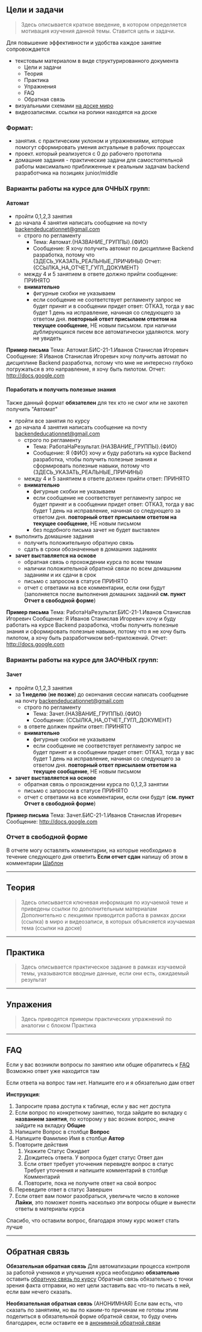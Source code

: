 ## Цели и задачи
> Здесь описывается краткое введение, в котором определяется мотивация изучения данной темы. Ставится цель и задачи.

Для повышение эффективности и удобства каждое занятие сопровождается 
- текстовым материалом в виде структурированного документа
	- Цели и задачи
	- Теория
	- Практика
	- Упражнения
	- FAQ
	- Обратная связь
- визуальными схемами [на доске миро](https://miro.com/app/board/uXjVIUY_yW8=/)
- видеозаписями. ссылки на ролики находятся на доске

### Формат:
- занятия. с практическим уклоном и упражнениями, которые помогут сформировать умения актуальные в рабочих процессах
- проект. который реализуется с 0 до рабочего прототипа
- домашние задания - практические задачи для самостоятельной работы максимально приближенные к реальным задачам backend разработчика на позициях junior/middle

### Варианты работы на курсе для ОЧНЫХ групп:
#### Автомат

- пройти 0,1,2,3 занятия
- до начала 4 занятия написать сообщение на почту backendeducationnet@gmail.com
	- строго по регламенту
		- Тема: Автомат.{НАЗВАНИЕ_ГРУППЫ}.{ФИО}
		- Сообщение: Я хочу получить автомат по дисциплине Backend разработка, потому что {ЗДЕСЬ_УКАЗАТЬ_РЕАЛЬНЫЕ_ПРИЧИНЫ}
		  Отчет: {ССЫЛКА_НА_ОТЧЕТ_ГУГЛ_ДОКУМЕНТ}
	- между 4 и 5 занятием в ответе должно прийти сообщение: ПРИНЯТО
	- **внимательно**
		- фигурные скобки не указываем
		- если сообщение не соответствует регламенту запрос не будет принят и в сообщении придет ответ: ОТКАЗ, тогда у вас будет 1 день на исправление, начиная со следующего за ответом дня. **повторный ответ присылаем ответом на текущее сообщение**, НЕ новым письмом. при наличии дублирующихся писем все автоматически удаляются. могу не увидеть

**Пример письма** 
Тема: Автомат.БИС-21-1.Иванов Станислав Игоревич
Сообщение: Я Иванов Станислав Игоревич хочу получить автомат по дисциплине Backend разработка, потому что мне не интересно глубоко погружаться в это направление, я хочу быть пилотом.
Отчет: http://docs.google.com
#### Поработать и получить полезные знания
Также данный формат **обязателен** для тех кто не смог или не захотел получить 
"Автомат"

- пройти все занятия по курсу
- до начала 4 занятия написать сообщение на почту backendeducationnet@gmail.com
	- строго по регламенту
		- Тема: РаботаНаРезультат.{НАЗВАНИЕ_ГРУППЫ}.{ФИО}
		- Сообщение: Я {ФИО} хочу и буду работать на курсе Backend разработка, чтобы получить полезные знания и сформировать полезные навыки, потому что {ЗДЕСЬ_УКАЗАТЬ_РЕАЛЬНЫЕ_ПРИЧИНЫ}
	- между 4 и 5 занятием в ответе должен прийти ответ: ПРИНЯТО
	- **внимательно**
		- фигурные скобки не указываем
		- если сообщение не соответствует регламенту запрос не будет принят и в сообщении придет ответ: ОТКАЗ, тогда у вас будет 1 день на исправление, начиная со следующего за ответом дня. **повторный ответ присылаем ответом на текущее сообщение**, НЕ новым письмом
		- без подобного письма зачет не будет выставлен
- выполнить домашние задания
	- получить положительную обратную связь 
	- сдать в сроки обозначенные в домашних заданиях
- **зачет выставляется на основе**
	- обратная связь о прохождении курса по всем темам
	- наличии положительной обратной связи по всем домашним заданиям и их сдачи в срок
	- письмо с запросом в статусе ПРИНЯТО
	- отчет с ответами на все комментарии, если они будут (заполняется после выполнения домашних заданий **см. пункт Отчет в свободной форме**)

**Пример письма** 
Тема: РаботаНаРезультат.БИС-21-1.Иванов Станислав Игоревич
Сообщение: Я Иванов Станислав Игоревич хочу и буду работать на курсе Backend разработка, чтобы получить полезные знания и сформировать полезные навыки, потому что я не хочу быть пилотом, а хочу быть разработчиком веб-приложений.
Отчет: http://docs.google.com
### Варианты работы на курсе для ЗАОЧНЫХ групп:
#### Зачет
- пройти 0,1,2,3 занятия
- за **1 неделю** (**не позже**) до окончания сессии написать сообщение на почту backendeducationnet@gmail.com
	- строго по регламенту
		- Тема: Зачет.{НАЗВАНИЕ_ГРУППЫ}.{ФИО}
		- Сообщение: {ССЫЛКА_НА_ОТЧЕТ_ГУГЛ_ДОКУМЕНТ}
	- в ответе должен прийти ответ: ПРИНЯТО
	- **внимательно**
		- фигурные скобки не указываем
		- если сообщение не соответствует регламенту запрос не будет принят и в сообщении придет ответ: ОТКАЗ, тогда у вас будет 1 день на исправление, начиная со следующего за ответом дня. **повторный ответ присылаем ответом на текущее сообщение**, НЕ новым письмом
- **зачет выставляется на основе**
	- обратная связь о прохождении курса по 0,1,2,3 занятии
	- письмо с запросом в статусе ПРИНЯТО
	- отчет с ответами на все комментарии, если они будут (**см. пункт Отчет в свободной форме**)

**Пример письма**
Тема: Зачет.БИС-21-1.Иванов Станислав Игоревич
Сообщение: http://docs.google.com

### Отчет в свободной форме
В отчете могу оставлять комментарии, на которые необходимо в течение следующего дня ответить
**Если отчет сдан** напишу об этом в комментарии
[Шаблон](https://docs.google.com/document/d/18WsFytamIqQJLOW-U8Kto28cOOJVIeBf2wIIhTbLh9A/edit?usp=sharing)

---
## Теория
> Здесь описывается ключевая информация по изучаемой теме и приведены ссылки по дополнительным материалам
> Дополнительно с лекциями приводится работа в рамках доски (ссылка) в миро и видеозаписи, в которых объясняется изучаемая тема (ссылки на доске)

---
## Практика
> Здесь описывается практическое задание в рамках изучаемой темы, указываются вводные данные, если они есть, ожидаемый результат

---
## Упражения
> Здесь приводятся примеры практических упражнений по аналогии с блоком Практика

---
## FAQ
Если у вас возникли вопросы по занятию или общие обратитесь к [FAQ](https://docs.google.com/spreadsheets/d/1_n-wfeDpjv3-NcWxreu7minH0JQ-ooQb9B1KtNMU0eI/edit?usp=sharing)
Возможно ответ уже находится там

Если ответа на вопрос там нет. Напишите его и я обязательно дам ответ

**Инструкция**:
1. Запросите права доступа к таблице, если у вас нет доступа
2. Если вопрос по конкретному занятию, тогда зайдите во вкладку с **названием занятия**, по которому у вас возник вопрос, иначе зайдите на вкладку **Общие**
3. Напишите Вопрос в столбце **Вопрос**
4. Напишите Фамилию Имя в столбце **Автор**
5. Повторите действия
	1. Укажите Статус Ожидает 
	2. Дождитесь ответа. У вопроса будет статус Ответ дан
	3. Если ответ требует уточнения перевидте вопрос в статус Требует уточнения и напишите комментарий в столбце Комментарий
	4. Повторите, пока не получите ответ на свой вопрос
6. Переведите ответ в статус Завершен
7. Если ответ вам помог разобраться, увеличьте число в колонке **Лайки**, это поможет понять насколько эти вопросы общие и вынести ответы в материалы курса

Спасибо, что оставили вопрос, благодаря этому курс может стать лучше

---
## Обратная связь
**Обязательная обратная связь**
Для автоматизации процесса контроля за работой учеников и улучшения курса необходимо **обязательно** оставить [обратную связь по курсу](https://docs.google.com/forms/d/e/1FAIpQLSfOZTyNNNA-GDpWapoh7g_fmHYYpO8_1ZnoWsDyQTubAHvrFw/viewform?usp=dialog)
Обратная связь обязательно с точки зрения факта отправки, но нет цели заставить вас что-то писать в ней, если вам нечего сказать.

**Необязательная обратная связь** (АНОНИМНАЯ)
Если вам есть, что сказать по занятиям, но вы по каким-то причинам не готовы этим поделиться в обязательной форме обратной связи, то буду очень благодарен, если оставите ее в [анонимной обратной связи](https://docs.google.com/forms/d/e/1FAIpQLSfvVEkllf7gLIlkZLLwKXgkLVbj2sHrX4wMT4dcCeICE-K1rQ/viewform?usp=dialog)